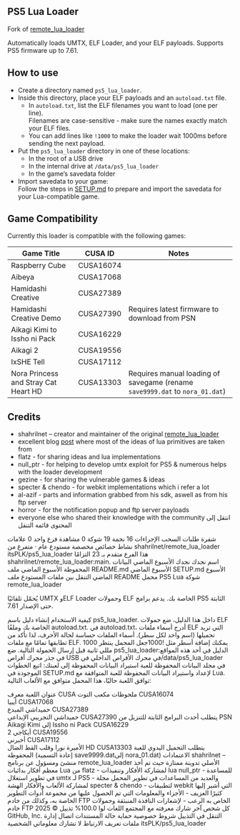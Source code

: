 
## PS5 Lua Loader

Fork of [remote_lua_loader](https://github.com/shahrilnet/remote_lua_loader)

Automatically loads UMTX, ELF Loader, and your ELF payloads.
Supports PS5 firmware up to 7.61.

## How to use
* Create a directory named `ps5_lua_loader`.
* Inside this directory, place your ELF payloads and an `autoload.txt` file.
    * In `autoload.txt`, list the ELF filenames you want to load (one per line).  
      Filenames are case-sensitive - make sure the names exactly match your ELF files.
    * You can add lines like `!1000` to make the loader wait 1000ms before sending the next payload.
* Put the `ps5_lua_loader` directory in one of these locations:
    * In the root of a USB drive
    * In the internal drive at `/data/ps5_lua_loader`
    * In the game’s savedata folder
* Import savedata to your game:  
  Follow the steps in [SETUP.md](SETUP.md) to prepare and import the savedata for your Lua-compatible game.
   

## Game Compatibility

Currently this loader is compatible with the following games:
  
| Game Title                            | CUSA ID     | Notes                                                                           |
|---------------------------------------|-------------|---------------------------------------------------------------------------------|
| Raspberry Cube                        | CUSA16074   |                                                                                 |
| Aibeya                                | CUSA17068   |                                                                                 |
| Hamidashi Creative                    | CUSA27389   |                                                                                 |
| Hamidashi Creative Demo               | CUSA27390   | Requires latest firmware to download from PSN                                   |
| Aikagi Kimi to Issho ni Pack          | CUSA16229   |                                                                                 |
| Aikagi 2                              | CUSA19556   |                                                                                 |
| IxSHE Tell                            | CUSA17112   |                                                                                 |
| Nora Princess and Stray Cat Heart HD  | CUSA13303   | Requires manual loading of savegame (rename `save9999.dat` to `nora_01.dat`)    |

## Credits

* shahrilnet – creator and maintainer of the original [remote_lua_loader](https://github.com/shahrilnet/remote_lua_loader)
* excellent blog [post](https://memorycorruption.net/posts/rce-lua-factorio/) where most of the ideas of lua primitives are taken from 
* flatz - for sharing ideas and lua implementations
* null_ptr - for helping to develop umtx exploit for PS5 & numerous helps with the loader development
* gezine - for sharing the vulnerable games & ideas
* specter & chendo - for webkit implementations which i refer a lot
* al-azif - parts and information grabbed from his sdk, aswell as from his ftp server
* horror - for the notification popup and ftp server payloads
* everyone else who shared their knowledge with the community
انتقل إلى المحتوى
قائمة التنقل

شفرة
طلبات السحب
الإجراءات
 16 نجمة
 19 شوكة
 0 مشاهدة
 فرع واحد
 0 علامات
 نشاط
 خصائص مخصصة
مستودع عام · متفرع من shahrilnet/remote_lua_loader
itsPLK/ps5_lua_loader
هذا الفرع متقدم بـ 23 التزامًا shahrilnet/remote_lua_loader:main.
اسم	
نجدك
نجدك
الأسبوع الماضي
البيانات المحفوظة
الأسبوع الماضي
ملف README.md
الأسبوع الماضي
SETUP.md
الأسبوع الماضي
التنقل بين ملفات المستودع
ملف README
محمل PS5 Lua
شوكة remote_lua_loader

يُحمّل تلقائيًا UMTX وELF Loader وحمولات ELF الخاصة بك. يدعم برامج PS5 الثابتة حتى الإصدار 7.61.

كيفية الاستخدام
إنشاء دليل باسم ps5_lua_loader.
داخل هذا الدليل، ضع حمولات ELF الخاصة بك وملفًا autoload.txt.
في autoload.txt، أدرج أسماء ملفات ELF التي تريد تحميلها (اسم واحد لكل سطر).
أسماء الملفات حساسة لحالة الأحرف، لذا تأكد من تطابقها تمامًا مع ملفات ELF.
يمكنك إضافة أسطر مثل !1000جعل المحمل ينتظر 1000 مللي ثانية قبل إرسال الحمولة التالية.
ضع ps5_lua_loaderالدليل في أحد هذه المواقع:
في جذر محرك أقراص USB
في محرك الأقراص الداخلي في/data/ps5_lua_loader
في مجلد البيانات المحفوظة للعبة
استيراد البيانات المحفوظة إلى لعبتك:
اتبع الخطوات الموجودة في SETUP.md لإعداد واستيراد البيانات المحفوظة للعبة المتوافقة مع Lua.
توافق اللعبة
حاليًا، هذا المحمل متوافق مع الألعاب التالية:

عنوان اللعبة	معرف CUSA	ملحوظات
مكعب التوت	CUSA16074	
أيبيا	CUSA17068	
حميداشي المبدع	CUSA27389	
حميداشي التجريبي الإبداعي	CUSA27390	يتطلب أحدث البرامج الثابتة للتنزيل من PSN
Aikagi Kimi إلى Issho ni Pack	CUSA16229	
أيكاجي 2	CUSA19556	
أخبرني	CUSA17112	
الأميرة نورا وقلب القط الضال HD	CUSA13303	يتطلب التحميل اليدوي للعبة المحفوظة (إعادة التسمية save9999.datإلى nora_01.dat)
الاعتمادات
shahrilnet – منشئ ومسؤول عن برنامج remote_lua_loader الأصلي
تدوينة ممتازة حيث تم أخذ معظم أفكار بدائيات Lua من
flatz - لمشاركة الأفكار وتنفيذات lua
null_ptr - للمساعدة في تطوير استغلال umtx لـ PS5 والعديد من المساعدات في تطوير المحمل
مجلة - لمشاركة الألعاب والأفكار الهشة
specter & chendo - لتطبيقات webkit التي أشير إليها كثيرًا
العزيف - الأجزاء والمعلومات التي تم الحصول عليها من مجموعة أدوات التطوير الخاصة به، وكذلك من خادم FTP الخاص به
الرعب - لإشعارات النافذة المنبثقة وحمولات خادم FTP
كل شخص آخر شارك معرفته مع المجتمع
اللغات
لوا
100.0%
تذييل
© 2025 GitHub, Inc.
التنقل في التذييل
شروط
خصوصية
حماية
حالة
المستندات
اتصال
إدارة ملفات تعريف الارتباط
لا تشارك معلوماتي الشخصية
itsPLK/ps5_lua_loader
